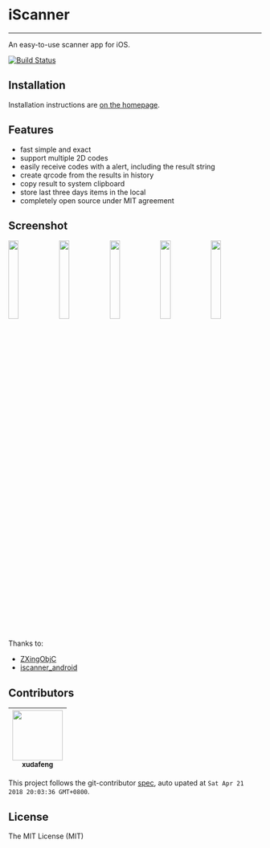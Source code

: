# iScanner

---

An easy-to-use scanner app for iOS.

[![Build Status](https://img.shields.io/travis/iscanner/iscanner_ios.svg?style=flat-square)](https://travis-ci.org/iscanner/iscanner_ios)

## Installation

Installation instructions are [on the homepage](//iscanner.github.io).

## Features

- fast simple and exact
- support multiple 2D codes
- easily receive codes with a alert, including the result string
- create qrcode from the results in history
- copy result to system clipboard
- store last three days items in the local
- completely open source under MIT agreement

## Screenshot

<img src="https://raw.githubusercontent.com/iscanner/iscanner_ios/master/screenshot/launch.png" width="20%"/><img src="https://raw.githubusercontent.com/iscanner/iscanner_ios/master/screenshot/scan.png" width="20%"/><img src="https://raw.githubusercontent.com/iscanner/iscanner_ios/master/screenshot/history.png" width="20%"/><img src="https://raw.githubusercontent.com/iscanner/iscanner_ios/master/screenshot/copy.png" width="20%"/><img src="https://raw.githubusercontent.com/iscanner/iscanner_ios/master/screenshot/create.png" width="20%"/>

Thanks to:

- [ZXingObjC](//github.com/TheLevelUp/ZXingObjC)
- [iscanner_android](//github.com/iscanner/iscanner_android)

<!-- GITCONTRIBUTOR_START -->

## Contributors

|[<img src="https://avatars1.githubusercontent.com/u/1011681?v=4" width="100px;"/><br/><sub><b>xudafeng</b></sub>](https://github.com/xudafeng)<br/>
| :---: |


This project follows the git-contributor [spec](https://github.com/xudafeng/git-contributor), auto upated at `Sat Apr 21 2018 20:03:36 GMT+0800`.

<!-- GITCONTRIBUTOR_END -->

## License

The MIT License (MIT)
